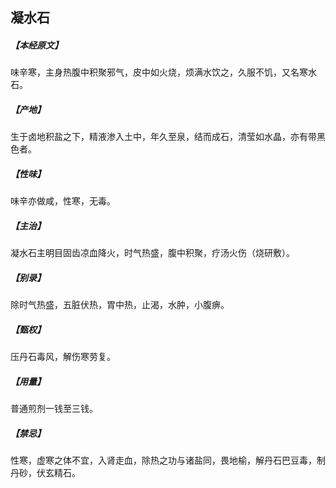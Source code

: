 ## 凝水石

##### 【本经原文】
味辛寒，主身热腹中积聚邪气，皮中如火烧，烦满水饮之，久服不饥，又名寒水石。
##### 【产地】
生于卤地积盐之下，精液渗入土中，年久至泉，结而成石，清莹如水晶，亦有带黑色者。
##### 【性味】
味辛亦做咸，性寒，无毒。
##### 【主治】
凝水石主明目固齿凉血降火，时气热盛，腹中积聚，疗汤火伤（烧研敷）。
##### 【别录】
除时气热盛，五脏伏热，胃中热，止渴，水肿，小腹痹。
##### 【甄权】
压丹石毒风，解伤寒劳复。
##### 【用量】
普通煎剂一钱至三钱。
##### 【禁忌】
性寒，虚寒之体不宜，入肾走血，除热之功与诸盐同，畏地榆，解丹石巴豆毒，制丹砂，伏玄精石。